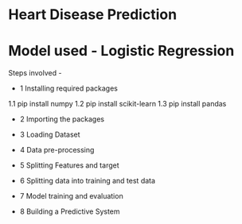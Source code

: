 # Heart Disease Prediction

# Model used - Logistic Regression

Steps involved -

* 1 Installing required packages

1.1 pip install numpy
1.2 pip install scikit-learn
1.3 pip install pandas

* 2 Importing the packages

* 3 Loading Dataset

* 4 Data pre-processing

* 5 Splitting Features and target

* 6 Splitting data into training and test data

* 7 Model training and evaluation

* 8 Building a Predictive System
